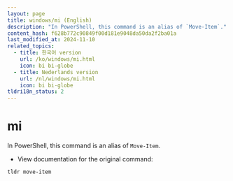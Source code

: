 ```yaml
---
layout: page
title: windows/mi (English)
description: "In PowerShell, this command is an alias of `Move-Item`."
content_hash: f628b772c90849f00d181e9048da50da2f2ba01a
last_modified_at: 2024-11-10
related_topics:
  - title: 한국어 version
    url: /ko/windows/mi.html
    icon: bi bi-globe
  - title: Nederlands version
    url: /nl/windows/mi.html
    icon: bi bi-globe
tldri18n_status: 2
---
```

# mi

In PowerShell, this command is an alias of `Move-Item`.

- View documentation for the original command:

`tldr move-item`
